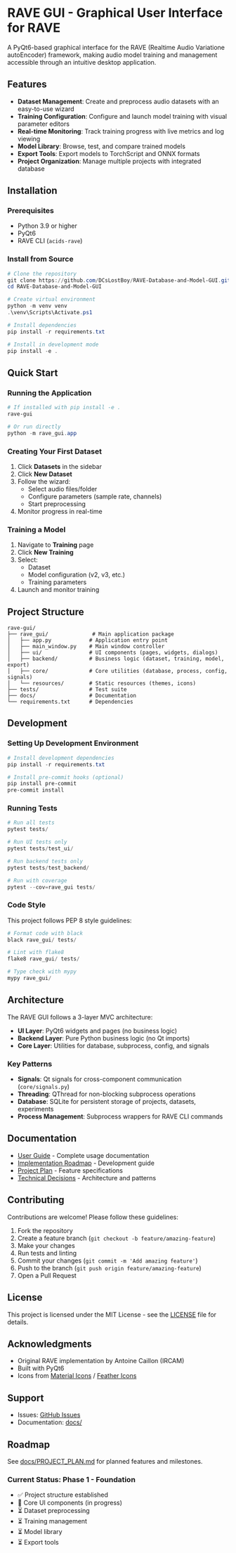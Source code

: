 # RAVE GUI - Graphical User Interface for RAVE

A PyQt6-based graphical interface for the RAVE (Realtime Audio Variatione autoEncoder) framework, making audio model training and management accessible through an intuitive desktop application.

## Features

- **Dataset Management**: Create and preprocess audio datasets with an easy-to-use wizard
- **Training Configuration**: Configure and launch model training with visual parameter editors
- **Real-time Monitoring**: Track training progress with live metrics and log viewing
- **Model Library**: Browse, test, and compare trained models
- **Export Tools**: Export models to TorchScript and ONNX formats
- **Project Organization**: Manage multiple projects with integrated database

## Installation

### Prerequisites

- Python 3.9 or higher
- PyQt6
- RAVE CLI (`acids-rave`)

### Install from Source

```powershell
# Clone the repository
git clone https://github.com/DCsLostBoy/RAVE-Database-and-Model-GUI.git
cd RAVE-Database-and-Model-GUI

# Create virtual environment
python -m venv venv
.\venv\Scripts\Activate.ps1

# Install dependencies
pip install -r requirements.txt

# Install in development mode
pip install -e .
```

## Quick Start

### Running the Application

```powershell
# If installed with pip install -e .
rave-gui

# Or run directly
python -m rave_gui.app
```

### Creating Your First Dataset

1. Click **Datasets** in the sidebar
2. Click **New Dataset**
3. Follow the wizard:
   - Select audio files/folder
   - Configure parameters (sample rate, channels)
   - Start preprocessing
4. Monitor progress in real-time

### Training a Model

1. Navigate to **Training** page
2. Click **New Training**
3. Select:
   - Dataset
   - Model configuration (v2, v3, etc.)
   - Training parameters
4. Launch and monitor training

## Project Structure

```
rave-gui/
├── rave_gui/              # Main application package
│   ├── app.py            # Application entry point
│   ├── main_window.py    # Main window controller
│   ├── ui/               # UI components (pages, widgets, dialogs)
│   ├── backend/          # Business logic (dataset, training, model, export)
│   ├── core/             # Core utilities (database, process, config, signals)
│   └── resources/        # Static resources (themes, icons)
├── tests/                # Test suite
├── docs/                 # Documentation
└── requirements.txt      # Dependencies
```

## Development

### Setting Up Development Environment

```powershell
# Install development dependencies
pip install -r requirements.txt

# Install pre-commit hooks (optional)
pip install pre-commit
pre-commit install
```

### Running Tests

```powershell
# Run all tests
pytest tests/

# Run UI tests only
pytest tests/test_ui/

# Run backend tests only
pytest tests/test_backend/

# Run with coverage
pytest --cov=rave_gui tests/
```

### Code Style

This project follows PEP 8 style guidelines:

```powershell
# Format code with black
black rave_gui/ tests/

# Lint with flake8
flake8 rave_gui/ tests/

# Type check with mypy
mypy rave_gui/
```

## Architecture

The RAVE GUI follows a 3-layer MVC architecture:

- **UI Layer**: PyQt6 widgets and pages (no business logic)
- **Backend Layer**: Pure Python business logic (no Qt imports)
- **Core Layer**: Utilities for database, subprocess, config, and signals

### Key Patterns

- **Signals**: Qt signals for cross-component communication (`core/signals.py`)
- **Threading**: QThread for non-blocking subprocess operations
- **Database**: SQLite for persistent storage of projects, datasets, experiments
- **Process Management**: Subprocess wrappers for RAVE CLI commands

## Documentation

- [User Guide](docs/user_guide.md) - Complete usage documentation
- [Implementation Roadmap](docs/IMPLEMENTATION_ROADMAP.md) - Development guide
- [Project Plan](docs/PROJECT_PLAN.md) - Feature specifications
- [Technical Decisions](docs/TECHNICAL_DECISIONS.md) - Architecture and patterns

## Contributing

Contributions are welcome! Please follow these guidelines:

1. Fork the repository
2. Create a feature branch (`git checkout -b feature/amazing-feature`)
3. Make your changes
4. Run tests and linting
5. Commit your changes (`git commit -m 'Add amazing feature'`)
6. Push to the branch (`git push origin feature/amazing-feature`)
7. Open a Pull Request

## License

This project is licensed under the MIT License - see the [LICENSE](LICENSE) file for details.

## Acknowledgments

- Original RAVE implementation by Antoine Caillon (IRCAM)
- Built with PyQt6
- Icons from [Material Icons](https://material.io/icons/) / [Feather Icons](https://feathericons.com/)

## Support

- Issues: [GitHub Issues](https://github.com/DCsLostBoy/RAVE-Database-and-Model-GUI/issues)
- Documentation: [docs/](docs/)

## Roadmap

See [docs/PROJECT_PLAN.md](docs/PROJECT_PLAN.md) for planned features and milestones.

### Current Status: Phase 1 - Foundation

- ✅ Project structure established
- 🔄 Core UI components (in progress)
- ⏳ Dataset preprocessing
- ⏳ Training management
- ⏳ Model library
- ⏳ Export tools
